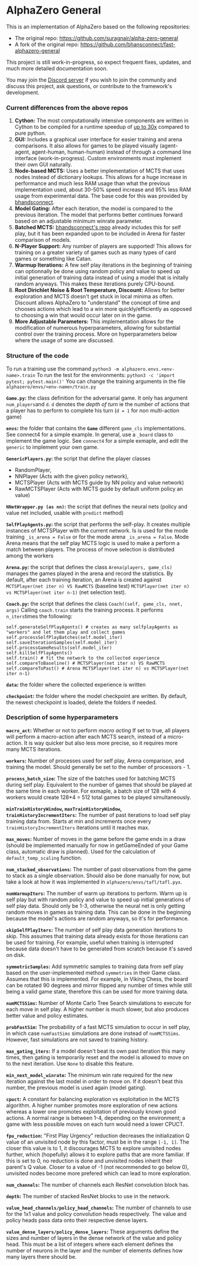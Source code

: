 # AlphaZero General
This is an implementation of AlphaZero based on the following repositories:

* The original repo: https://github.com/suragnair/alpha-zero-general
* A fork of the original repo: https://github.com/bhansconnect/fast-alphazero-general

This project is still work-in-progress, so expect frequent fixes, updates, and much more detailed documentation soon.

You may join the [Discord server](https://discord.gg/MVaHwGZpRC) if you wish to join the community and discuss this project, ask questions, or contribute to the framework's development.

### Current differences from the above repos
1. **Cython:** The most computationally intensive components are written in Cython to be compiled for a runtime speedup of [up to 30x](https://towardsdatascience.com/use-cython-to-get-more-than-30x-speedup-on-your-python-code-f6cb337919b6) compared to pure python.
2. **GUI:** Includes a graphical user interface for easier training and arena comparisons. It also allows for games to be played visually (agent-agent, agent-human, human-human) instead of through a command line interface (work-in-progress). Custom environments must implement their own GUI naturally.
3. **Node-based MCTS:** Uses a better implementation of MCTS that uses nodes instead of dictionary lookups. This allows for a huge increase in performance and much less RAM usage than what the previous implementation used, about 30-50% speed increase and 95% less RAM usage from experimental data. The base code for this was provided by [bhandsconnect](https://github.com/bhansconnect).
4. **Model Gating:** After each iteration, the model is compared to the previous iteration. The model that performs better continues forward based on an adjustable minimum winrate parameter.
5. **Batched MCTS:** [bhandsconnect's repo](https://github.com/bhansconnect/fast-alphazero-general) already includes this for self play, but it has been expanded upon to be included in Arena for faster comparison of models.
6. **N-Player Support:** Any number of players are supported! This allows for training on a greater variety of games such as many types of card games or something like Catan.
7. **Warmup Iterations:** A few self play iterations in the beginning of training can optionnally be done using random policy and value to speed up initial generation of training data instead of using a model that is initally random anyways. This makes these iterations purely CPU-bound.
8. **Root Dirichlet Noise & Root Temperature, Discount:** Allows for better exploration and MCTS doesn't get stuck in local minima as often. Discount allows AlphaZero to "understand" the concept of time and chooses actions which lead to a win more quickly/efficiently as opposed to choosing a win that would occur later on in the game.
9. **More Adjustable Parameters:** This implementation allows for the modification of numerous hyperparameters, allowing for substantial control over the training process. More on hyperparameters below where the usage of some are discussed.

### Structure of the code 
To run a training use the command 
`python3 -m alphazero.envs.<env-name>.train`
To run the test for the environments:
`python3 -c 'import pytest; pytest.main()'`
You can change the training arguments in the file `alphazero/envs/<env-name>/train.py`

**`Game.py`:** the class definition for the adversarial game. It only has argument `num_players`and `d`. `d` denotes the *depth of turn* ie the number of actions that a player has to perform to complete his turn (`d = 1`  for non multi-action game)

**`envs`:** the folder that contains the **`Game`** different `game_cls` implementations. See connect4 for a simple example. In general, use a `_board` class to implement the game logic. See `connect4` for a simple exmaple, and edit the `generic` to implement your own game.

**`GenericPlayers.py`:** the script that define the player classes 
- RandomPlayer, 
- NNPlayer (Acts with the given policy network), 
- MCTSPlayer (Acts with MCTS guide by NN policy and value network) 
- RawMCTSPlayer (Acts with MCTS guide by default uniform policy an value)

**`NNetWrapper.py (as nn)`:** the script that defines the neural nets (policy and value net included, usable with `predict` method)

**`SelfPlayAgents.py`:** the script that performs the self-play. It creates multiple instances of MCTSPlayer with the current network. 
Is is used for the mode training `_is_arena = False` or for the mode arena `_is_arena = False`. Mode Arena means that the self play MCTS logic is used to make a perform a match between players.
The process of move selection is distributed among the workers

**`Arena.py`:** the script that defines the class `Arena(players, game_cls)` manages the games played in the arena and record the statistics.
By default, after each training iteration, an Arena is created against `MCTSPlayer(net iter n) VS RawMCTS` (baseline test) `MCTSPlayer(net iter n) vs MCTSPlayer(net iter n-1)` (net selection test).

**`Coach.py`:** the script that defines the class `Coach((self, game_cls, nnet, args)`  Calling `coach.train` starts the training process.
It performs `n_iters`times the following:
```
self.generateSelfPlayAgents() # creates as many selfplayAgents as "workers" and let them play and collect games
self.processSelfPlayBatches(self.model_iter)
self.saveIterationSamples(self.model_iter)
self.processGameResults(self.model_iter)
self.killSelfPlayAgents()
self.train() # fit the network to the collected experience
self.compareToBaseline() # MCTSPlayer(net iter n) VS RawMCTS
self.compareToPast() # Arena MCTSPlayer(net iter n) vs MCTSPlayer(net iter n-1)
```
**`data`:** the folder where the collected experience is written

**`checkpoint`:** the folder where the model checkpoint are written. By default, the newest checkpoint is loaded, delete the folders if needed.

### Description of some hyperparameters

**`macro_act`:** Whether or not to perform *macro acting* If set to true, all players will perform a macro-action after each MCTS search, instead of a micro-action. It is way quicker but also less more precise, so it requires more many MCTS iterations.

**`workers`:** Number of processes used for self play, Arena comparison, and training the model. Should generally be set to the number of processors - 1.

**`process_batch_size`:** The size of the batches used for batching MCTS during self play. Equivalent to the number of games that should be played at the same time in each worker. For exmaple, a batch size of 128 with 4 workers would create 128\*4 = 512 total games to be played simultaneously.

**`minTrainHistoryWindow`, `maxTrainHistoryWindow`, `trainHistoryIncrementIters`:** The number of past iterations to load self play training data from. Starts at min and increments once every `trainHistoryIncrementIters` iterations until it reaches max.

**`max_moves`:** Number of moves in the game before the game ends in a draw (should be implemented manually for now in getGameEnded of your Game class, automatic draw is planned). Used for the calculation of `default_temp_scaling` function.

**`num_stacked_observations`:** The number of past observations from the game to stack as a single observation. Should also be done manually for now, but take a look at how it was implemented in `alphazero/envs/tafl/tafl.pyx`.

**`numWarmupIters`:** The number of warm up iterations to perform. Warm up is self play but with random policy and value to speed up initial generations of self play data. Should only be 1-3, otherwise the neural net is only getting random moves in games as training data. This can be done in the beginning because the model's actions are random anyways, so it's for performance.

**`skipSelfPlayIters`:** The number of self play data generation iterations to skip. This assumes that training data already exists for those iterations can be used for training. For example, useful when training is interrupted because data doesn't have to be generated from scratch because it's saved on disk.

**`symmetricSamples`:** Add symmetric samples to training data from self play based on the user-implemented method `symmetries` in their Game class. Assumes that this is implemented. For example, in Viking Chess, the board can be rotated 90 degrees and mirror flipped any number of times while still being a valid game state, therefore this can be used for more training data.

**`numMCTSSims`:** Number of Monte Carlo Tree Search simulations to execute for each move in self play. A higher number is much slower, but also produces better value and policy estimates.

**`probFastSim`:** The probability of a fast MCTS simulation to occur in self play, in which case `numFastSims` simulations are done instead of `numMCTSSims`. However, fast simulations are not saved to training history.

**`max_gating_iters`:** If a model doesn't beat its own past iteration this many times, then gating is temporarily reset and the model is allowed to move on to the next iteration. Use `None` to disable this feature.

**`min_next_model_winrate`:** The minimum win rate required for the new iteration against the last model in order to move on. If it doesn't beat this number, the previous model is used again (model gating).

**`cpuct`:** A constant for balancing exploration vs exploitation in the MCTS algorithm. A higher number promotes more exploration of new actions whereas a lower one promotes exploitation of previously known good actions. A normal range is between 1-4, depending on the environment; a game with less possible moves on each turn would need a lower CPUCT.

**`fpu_reduction`:** "First Play Urgency" reduction decreases the initialization Q value of an unvisited node by this factor, must be in the range `[-1, 1]`. The closer this value is to 1, it discourages MCTS to explore unvisited nodes further, which (hopefully) allows it to explore paths that are more familiar. If this is set to 0, no reduction is done and unvisited nodes inherit their parent's Q value. Closer to a value of -1 (not recommended to go below 0), unvisited nodes become more prefered which can lead to more exploration.

**`num_channels`:** The number of channels each ResNet convolution block has.

**`depth`:** The number of stacked ResNet blocks to use in the network.

**`value_head_channels/policy_head_channels`:** The number of channels to use for the 1x1 value and policy convolution heads respectively. The value and policy heads pass data onto their respective dense layers.

**`value_dense_layers/policy_dense_layers`:** These arguments define the sizes and number of layers in the dense network of the value and policy head. This must be a list of integers where each element defines the number of neurons in the layer and the number of elements defines how many layers there should be.


